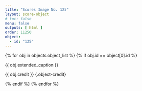 ```yaml
---
title: "Scores Image No. 125"
layout: score-object
# toc: false
menu: false
outputs: [ html ]
order: 11250
object:
  - id: "125"
---
```


{% for obj in objects.object_list %}
{% if obj.id == object[0].id %}

{{ obj.extended_caption }}

{{ obj.credit }} {.object-credit}

{% endif %}
{% endfor %}
